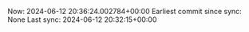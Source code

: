 Now: 2024-06-12 20:36:24.002784+00:00 Earliest commit since sync: None Last sync: 2024-06-12 20:32:15+00:00
